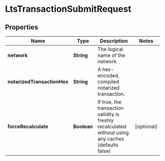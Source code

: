 

# LtsTransactionSubmitRequest


## Properties

| Name | Type | Description | Notes |
|------------ | ------------- | ------------- | -------------|
|**network** | **String** | The logical name of the network |  |
|**notarizedTransactionHex** | **String** | A hex-encoded, compiled notarized transaction. |  |
|**forceRecalculate** | **Boolean** | If true, the transaction validity is freshly recalculated without using any caches (defaults false) |  [optional] |




